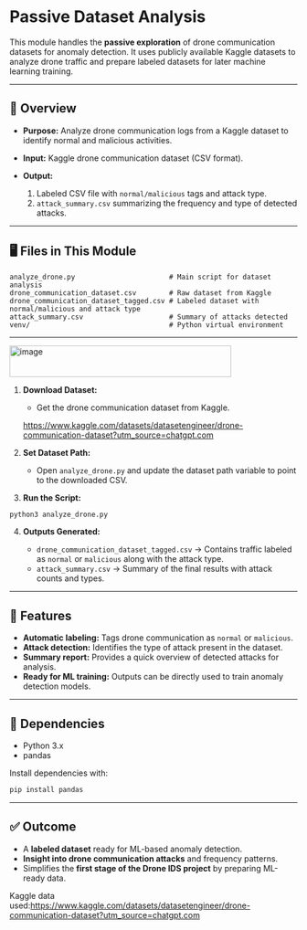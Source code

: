 # Passive Dataset Analysis

This module handles the **passive exploration** of drone communication datasets for anomaly detection. It uses publicly available Kaggle datasets to analyze drone traffic and prepare labeled datasets for later machine learning training.

---

## 📌 Overview

* **Purpose:** Analyze drone communication logs from a Kaggle dataset to identify normal and malicious activities.
* **Input:** Kaggle drone communication dataset (CSV format).
* **Output:**

  1. Labeled CSV file with `normal/malicious` tags and attack type.
  2. `attack_summary.csv` summarizing the frequency and type of detected attacks.

---

## 🖥️ Files in This Module

```
analyze_drone.py                       # Main script for dataset analysis
drone_communication_dataset.csv        # Raw dataset from Kaggle
drone_communication_dataset_tagged.csv # Labeled dataset with normal/malicious and attack type
attack_summary.csv                     # Summary of attacks detected
venv/                                  # Python virtual environment
```

---

<img width="388" height="55" alt="image" src="https://github.com/user-attachments/assets/c4436cc9-1a59-4361-92db-d5efc253a406" />

1. **Download Dataset:**

   * Get the drone communication dataset from Kaggle.

    https://www.kaggle.com/datasets/datasetengineer/drone-communication-dataset?utm_source=chatgpt.com

2. **Set Dataset Path:**

   * Open `analyze_drone.py` and update the dataset path variable to point to the downloaded CSV.

3. **Run the Script:**

```bash
python3 analyze_drone.py
```

4. **Outputs Generated:**

   * `drone_communication_dataset_tagged.csv` → Contains traffic labeled as `normal` or `malicious` along with the attack type.
   * `attack_summary.csv` → Summary of the final results with attack counts and types.

---

## 📝 Features

* **Automatic labeling:** Tags drone communication as `normal` or `malicious`.
* **Attack detection:** Identifies the type of attack present in the dataset.
* **Summary report:** Provides a quick overview of detected attacks for analysis.
* **Ready for ML training:** Outputs can be directly used to train anomaly detection models.

---

## 🔧 Dependencies

* Python 3.x
* pandas

Install dependencies with:

```bash
pip install pandas
```

---

## ✅ Outcome

* A **labeled dataset** ready for ML-based anomaly detection.
* **Insight into drone communication attacks** and frequency patterns.
* Simplifies the **first stage of the Drone IDS project** by preparing ML-ready data.









Kaggle data used:https://www.kaggle.com/datasets/datasetengineer/drone-communication-dataset?utm_source=chatgpt.com
